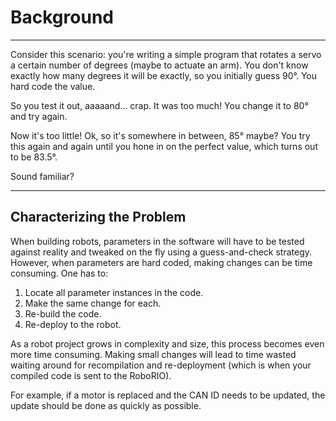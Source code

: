 # Background

<hr>

Consider this scenario: you're writing a simple program that rotates a servo a certain number of degrees (maybe to actuate an arm).  You don't know exactly how many degrees it will be exactly, so you initially guess 90°.  You hard code the value.

So you test it out, aaaaand... crap.  It was too much! You change it to 80° and try again.

Now it's too little! Ok, so it's somewhere in between, 85° maybe? You try this again and again until you hone in on the perfect value, which turns out to be 83.5°. 

Sound familiar?

<hr>

## Characterizing the Problem

When building robots, parameters in the software will have to be tested against reality and tweaked on the fly using a guess-and-check strategy.  However, when parameters are hard coded, making changes can be time consuming.  One has to: 

1. Locate all parameter instances in the code.
2. Make the same change for each.
3. Re-build the code.
4. Re-deploy to the robot.

As a robot project grows in complexity and size, this process becomes even more time consuming.  Making small changes will lead to time wasted waiting around for recompilation and re-deployment (which is when your compiled code is sent to the RoboRIO).

For example, if a motor is replaced and the CAN ID needs to be updated, the update should be done as quickly as possible.